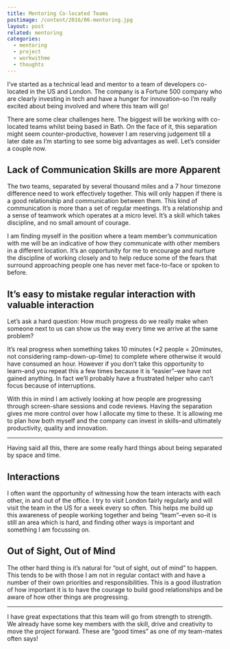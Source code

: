 ```yaml
---
title: Mentoring Co-located Teams
postimage: /content/2016/06-mentoring.jpg
layout: post
related: mentoring
categories:
  - mentoring
  - project
  - workwithme
  - thoughts
---
```


I’ve started as a technical lead and mentor to a team of developers co-located in the US and London. The company is a Fortune 500 company who are clearly investing in tech and have a hunger for innovation–so I’m really excited about being involved and where this team will go!

There are some clear challenges here. The biggest will be working with co-located teams whilst being based in Bath. On the face of it, this separation might seem counter-productive, however I am reserving judgement till a later date as I’m starting to see some big advantages as well. Let’s consider a couple now.

## Lack of Communication Skills are more Apparent
The two teams, separated by several thousand miles and a 7 hour timezone difference need to work effectively together. This will only happen if there is a good relationship and communication between them. This kind of communication is more than a set of regular meetings. It’s a relationship and a sense of teamwork which operates at a micro level. It’s a skill which takes discipline, and no small amount of courage.

I am finding myself in the position where a team member’s communication with me will be an indicative of how they communicate with other members in a different location. It’s an opportunity for me to encourage and nurture the discipline of working closely and to help reduce some of the fears that surround approaching people one has never met face-to-face or spoken to before.

## It’s easy to mistake regular interaction with valuable interaction

Let’s ask a hard question: How much progress do we really make when someone next to us can show us the way every time we arrive at the same problem?

It’s real progress when something takes 10 minutes (*2 people = 20minutes, not considering ramp-down-up-time) to complete where otherwise it would have consumed an hour. However if you don’t take this opportunity to learn–and you repeat this a few times because it is “easier”–we have not gained anything. In fact we’ll probably have a frustrated helper who can’t focus because of interruptions.

With this in mind I am actively looking at how people are progressing through screen-share sessions and code reviews. Having the separation gives me more control over how I allocate my time to these. It is allowing me to plan how both myself and the company can invest in skills–and ultimately productivity, quality and innovation.

---

Having said all this, there are some really hard things about being separated by space and time.

## Interactions
I often want the opportunity of witnessing how the team interacts with each other, in and out of the office. I try to visit London fairly regularly and will visit the team in the US for a week every so often. This helps me build up this awareness of people working together and being “team”–even so–it is still an area which is hard, and finding other ways is important and something I am focussing on.

## Out of Sight, Out of Mind
The other hard thing is it’s natural for “out of sight, out of mind” to happen. This tends to be with those I am not in regular contact with and have a number of their own priorities and responsibilities. This is a good illustration of how important it is to have the courage to build good relationships and be aware of how other things are progressing.

---

I have great expectations that this team will go from strength to strength. We already have some key members with the skill, drive and creativity to move the project forward. These are “good times” as one of my team-mates often says!
